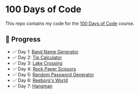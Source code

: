 # 100 Days of Code

This repo contains my code for the [100 Days of Code](https://www.udemy.com/course/100-days-of-code/) course.

## 📅 Progress

- ✅ Day 1: [Band Name Generator](day_1/band_name_generator.py)
- ✅ Day 2: [Tip Calculator](day_2/tip_calculator.py)
- ✅ Day 3: [Lake Crossing](day_3/lake_crossing.py)
- ✅ Day 4: [Rock Paper Scissors](day_4/rock_paper_scissors.py)
- ✅ Day 5: [Random Password Generator](day_5/random_password_generator.py)
- ✅ Day 6: [Reeborg's World](day_6/reeborg_world.py)
- ✅ Day 7: [Hangman](day_7/hangman.py)

